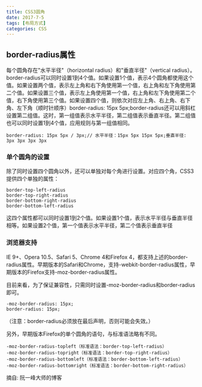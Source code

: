```yaml
---
title: CSS3圆角
date: 2017-7-5
tags: [布局方式]
categories: CSS
---
```

## border-radius属性
每个圆角存在"水平半径"（horizontal radius）和"垂直半径"（vertical radius）。border-radius可以同时设置1到4个值。如果设置1个值，表示4个圆角都使用这个值。如果设置两个值，表示左上角和右下角使用第一个值，右上角和左下角使用第二个值。如果设置三个值，表示左上角使用第一个值，右上角和左下角使用第二个值，右下角使用第三个值。如果设置四个值，则依次对应左上角、右上角、右下角、左下角（顺时针顺序）border-radius: 15px 5px;border-radius还可以用斜杠设置第二组值。这时，第一组值表示水平半径，第二组值表示垂直半径。第二组值也可以同时设置1到4个值，应用规则与第一组值相同。

```
border-radius: 15px 5px / 3px;// 水平半径：15px 5px 15px 5px;垂直半径: 3px 3px 3px 3px
```


### 单个圆角的设置
除了同时设置四个圆角以外，还可以单独对每个角进行设置。对应四个角，CSS3提供四个单独的属性：
```
border-top-left-radius
border-top-right-radius
border-bottom-right-radius
border-bottom-left-radius
```
这四个属性都可以同时设置1到2个值。如果设置1个值，表示水平半径与垂直半径相等。如果设置2个值，第一个值表示水平半径，第二个值表示垂直半径

### 浏览器支持

IE 9+、Opera 10.5、Safari 5、Chrome 4和Firefox 4，都支持上述的border-radius属性。早期版本的Safari和Chrome，支持-webkit-border-radius属性，早期版本的Firefox支持-moz-border-radius属性。

目前来看，为了保证兼容性，只需同时设置-moz-border-radius和border-radius即可。
```
-moz-border-radius: 15px;
border-radius: 15px;
```
（注意：border-radius必须放在最后声明，否则可能会失效。）

另外，早期版本Firefox的单个圆角的语句，与标准语法略有不同。
```
-moz-border-radius-topleft（标准语法：border-top-left-radius）
-moz-border-radius-topright（标准语法：border-top-right-radius）
-moz-border-radius-bottomleft（标准语法：border-bottom-left-radius）
-moz-border-radius-bottomright（标准语法：border-bottom-right-radius）
```

摘自: 阮一峰大师的博客